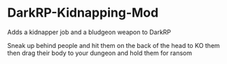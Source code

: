 # DarkRP-Kidnapping-Mod

Adds a kidnapper job and a bludgeon weapon to DarkRP

Sneak up behind people and hit them on the back of the head to KO them then drag their body to your dungeon and hold them for ransom
